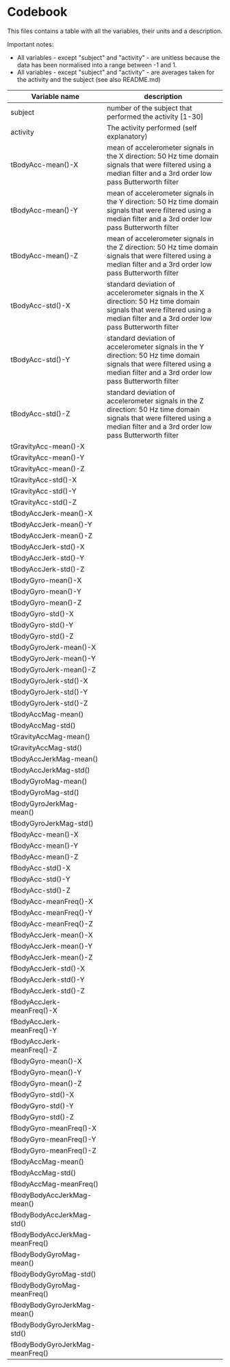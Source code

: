 # Codebook

This files contains a table with all the variables, their units and a description.

Important notes:
* All variables - except "subject" and "activity" - are unitless because the data has been normalised into a range between -1 and 1.  
* All variables - except "subject" and "activity" - are averages taken for the activity and the subject (see also README.md) 


Variable name | description
--------------|------------
subject | number of the subject that performed the activity [1-30]    
activity | The activity performed (self explanatory)
tBodyAcc-mean()-X |mean of accelerometer signals in the X direction: 50 Hz time domain signals that were filtered using a median filter and a 3rd order low pass Butterworth filter  
tBodyAcc-mean()-Y |mean of accelerometer signals in the Y direction: 50 Hz time domain signals that were filtered using a median filter and a 3rd order low pass Butterworth filter
tBodyAcc-mean()-Z |mean of accelerometer signals in the Z direction: 50 Hz time domain signals that were filtered using a median filter and a 3rd order low pass Butterworth filter
tBodyAcc-std()-X |standard deviation of accelerometer signals in the X direction: 50 Hz time domain signals that were filtered using a median filter and a 3rd order low pass Butterworth filter
tBodyAcc-std()-Y |standard deviation of accelerometer signals in the Y direction: 50 Hz time domain signals that were filtered using a median filter and a 3rd order low pass Butterworth filter
tBodyAcc-std()-Z |standard deviation of accelerometer signals in the Z direction: 50 Hz time domain signals that were filtered using a median filter and a 3rd order low pass Butterworth filter
tGravityAcc-mean()-X |
tGravityAcc-mean()-Y |
tGravityAcc-mean()-Z |
tGravityAcc-std()-X |
tGravityAcc-std()-Y |
tGravityAcc-std()-Z |
tBodyAccJerk-mean()-X |
tBodyAccJerk-mean()-Y |
tBodyAccJerk-mean()-Z |
tBodyAccJerk-std()-X |
tBodyAccJerk-std()-Y |
tBodyAccJerk-std()-Z |
tBodyGyro-mean()-X |
tBodyGyro-mean()-Y |
tBodyGyro-mean()-Z |
tBodyGyro-std()-X |
tBodyGyro-std()-Y |
tBodyGyro-std()-Z |
tBodyGyroJerk-mean()-X |
tBodyGyroJerk-mean()-Y |
tBodyGyroJerk-mean()-Z |
tBodyGyroJerk-std()-X |
tBodyGyroJerk-std()-Y |
tBodyGyroJerk-std()-Z |
tBodyAccMag-mean() |
tBodyAccMag-std() |
tGravityAccMag-mean() |
tGravityAccMag-std() |
tBodyAccJerkMag-mean() |
tBodyAccJerkMag-std() |
tBodyGyroMag-mean() |
tBodyGyroMag-std() |
tBodyGyroJerkMag-mean() |
tBodyGyroJerkMag-std() |
fBodyAcc-mean()-X |
fBodyAcc-mean()-Y |
fBodyAcc-mean()-Z |
fBodyAcc-std()-X |
fBodyAcc-std()-Y |
fBodyAcc-std()-Z |
fBodyAcc-meanFreq()-X |
fBodyAcc-meanFreq()-Y |
fBodyAcc-meanFreq()-Z |
fBodyAccJerk-mean()-X |
fBodyAccJerk-mean()-Y |
fBodyAccJerk-mean()-Z |
fBodyAccJerk-std()-X |
fBodyAccJerk-std()-Y |
fBodyAccJerk-std()-Z |
fBodyAccJerk-meanFreq()-X |
fBodyAccJerk-meanFreq()-Y |
fBodyAccJerk-meanFreq()-Z |
fBodyGyro-mean()-X |
fBodyGyro-mean()-Y |
fBodyGyro-mean()-Z |
fBodyGyro-std()-X |
fBodyGyro-std()-Y |
fBodyGyro-std()-Z |
fBodyGyro-meanFreq()-X |
fBodyGyro-meanFreq()-Y |
fBodyGyro-meanFreq()-Z |
fBodyAccMag-mean() |
fBodyAccMag-std() |
fBodyAccMag-meanFreq() |
fBodyBodyAccJerkMag-mean() |
fBodyBodyAccJerkMag-std() |
fBodyBodyAccJerkMag-meanFreq() |
fBodyBodyGyroMag-mean() |
fBodyBodyGyroMag-std() |
fBodyBodyGyroMag-meanFreq() |
fBodyBodyGyroJerkMag-mean() |
fBodyBodyGyroJerkMag-std() |
fBodyBodyGyroJerkMag-meanFreq() |

